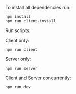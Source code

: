 To install all dependencies run:
```
npm install
npm run client-install
```
Run scripts:

Client only:

`npm run client`

Server only:

`npm run server`

Client and Server concurrently:

`npm run dev`